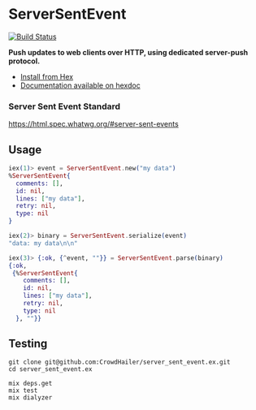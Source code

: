 # ServerSentEvent

[![Build Status](https://secure.travis-ci.org/CrowdHailer/server_sent_event.ex.svg?branch=master
"Build Status")](https://travis-ci.org/CrowdHailer/server_sent_event.ex)

**Push updates to web clients over HTTP, using dedicated server-push protocol.**

- [Install from Hex](https://hex.pm/packages/server_sent_event)
- [Documentation available on hexdoc](https://hexdocs.pm/server_sent_event)

### Server Sent Event Standard

https://html.spec.whatwg.org/#server-sent-events

## Usage

```elixir
iex(1)> event = ServerSentEvent.new("my data")
%ServerSentEvent{
  comments: [],
  id: nil,
  lines: ["my data"],
  retry: nil,
  type: nil
}

iex(2)> binary = ServerSentEvent.serialize(event)
"data: my data\n\n"

iex(3)> {:ok, {^event, ""}} = ServerSentEvent.parse(binary)
{:ok,
 {%ServerSentEvent{
    comments: [],
    id: nil,
    lines: ["my data"],
    retry: nil,
    type: nil
  }, ""}}

```

## Testing

```
git clone git@github.com:CrowdHailer/server_sent_event.ex.git
cd server_sent_event.ex

mix deps.get
mix test
mix dialyzer
```
